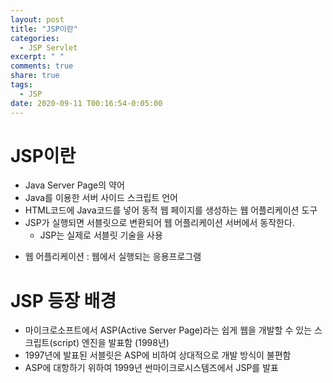 ```yaml
---
layout: post
title: "JSP이란"
categories:
  - JSP Servlet
excerpt: " "
comments: true
share: true
tags:
  - JSP
date: 2020-09-11 T00:16:54-0:05:00
---
```


# JSP이란

- Java Server Page의 약어
- Java를 이용한 서버 사이드 스크립트 언어
- HTML코드에 Java코드를 넣어 동적 웹 페이지를 생성하는 웹 어플리케이션 도구
- JSP가 실행되면 서블릿으로 변환되어 웹 어플리케이션 서버에서 동작한다.
  - JSP는 실제로 서블릿 기술을 사용

* 웹 어플리케이션 : 웹에서 실행되는 응용프로그램

# JSP 등장 배경

- 마이크로소프트에서 ASP(Active Server Page)라는 쉽게 웹을 개발할 수 있는 스크립트(script) 엔진을 발표함 (1998년)
- 1997년에 발표된 서블릿은 ASP에 비하여 상대적으로 개발 방식이 불편함
- ASP에 대항하기 위하여 1999년 썬마이크로시스템즈에서 JSP를 발표
